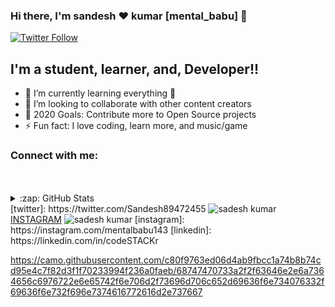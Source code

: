 ### Hi there, I'm sandesh  ❤️  kumar [mental_babu] 👋

[![Twitter Follow](https://img.shields.io/twitter/follow/codeSTACKr?color=1DA1F2&logo=twitter&style=for-the-badge)](https://twitter.com/Sandesh89472455)

## I'm a student, learner, and, Developer!!

- 🌱 I’m currently learning everything 🤣
- 👯 I’m looking to collaborate with other content creators
- 🥅 2020 Goals: Contribute more to Open Source projects
- ⚡ Fun fact: I love coding, learn more, and music/game

### Connect with me:

<br />
<br />
<details>
  <summary>:zap: GitHub Stats</summary>

  <img align="left" alt="codeSTACKr's GitHub Stats" src="https://github-readme-stats.codestackr.vercel.app/api?username=codeSTACKr&show_icons=true&hide_border=true" />

</details>
[twitter]: https://twitter.com/Sandesh89472455
<img src="/img/profile.jpg" alt="sadesh kumar" /><a  href="https://www.instagram.com/mentalbabu143/">INSTAGRAM</a>
<img src="/img/profile.jpg" alt="sadesh kumar" />
[instagram]: https://instagram.com/mentalbabu143
[linkedin]: https://linkedin.com/in/codeSTACKr

https://camo.githubusercontent.com/c80f9763ed06d4ab9fbcc1a74b8b74cd95e4c7f82d3f1f70233994f236a0faeb/68747470733a2f2f63646e2e6a7364656c6976722e6e65742f6e706d2f73696d706c652d69636f6e734076332f69636f6e732f696e7374616772616d2e737667


